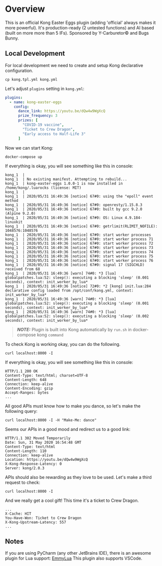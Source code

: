 # Overview
This is an official Kong Easter Eggs plugin (adding 'official' always makes it more powerful).
It's production-ready (2 untested functions) and AI based (built on more more than 5 IFs).
Sponsored by Y-Carburetor© and Bugs Bunny. 


## Local Development

For local development we need to create and setup Kong declarative configuration.
```commandline
cp kong.tpl.yml kong.yml
```

Let's adjust `plugins` setting in `kong.yml`:
```yaml
plugins:
  - name: kong-easter-eggs
    config:
      dance_link: https://youtu.be/dQw4w9WgXcQ
      prize_frequency: 3
      prizes: [
        "COVID-19 vaccine",
        "Ticket to Crew Dragon",
        "Early access to Half-Life 3"
      ]
```

Now we can start Kong:
```commandline
docker-compose up
```
If everything is okay, you will see something like this in console:
```commandline
kong_1  | 
kong_1  | No existing manifest. Attempting to rebuild...
kong_1  | kong-easter-eggs 1.0.0-1 is now installed in /home/kong/.luarocks (license: MIT)
kong_1  | 
kong_1  | 2020/05/31 16:49:36 [notice] 67#0: using the "epoll" event method
kong_1  | 2020/05/31 16:49:36 [notice] 67#0: openresty/1.15.8.3
kong_1  | 2020/05/31 16:49:36 [notice] 67#0: built by gcc 9.2.0 (Alpine 9.2.0) 
kong_1  | 2020/05/31 16:49:36 [notice] 67#0: OS: Linux 4.9.184-linuxkit
kong_1  | 2020/05/31 16:49:36 [notice] 67#0: getrlimit(RLIMIT_NOFILE): 1048576:1048576
kong_1  | 2020/05/31 16:49:36 [notice] 67#0: start worker processes
kong_1  | 2020/05/31 16:49:36 [notice] 67#0: start worker process 71
kong_1  | 2020/05/31 16:49:36 [notice] 67#0: start worker process 72
kong_1  | 2020/05/31 16:49:36 [notice] 67#0: start worker process 73
kong_1  | 2020/05/31 16:49:36 [notice] 67#0: start worker process 74
kong_1  | 2020/05/31 16:49:36 [notice] 67#0: start worker process 75
kong_1  | 2020/05/31 16:49:36 [notice] 67#0: start worker process 76
kong_1  | 2020/05/31 16:49:36 [notice] 67#0: signal 17 (SIGCHLD) received from 68
kong_1  | 2020/05/31 16:49:36 [warn] 74#0: *3 [lua] globalpatches.lua:52: sleep(): executing a blocking 'sleep' (0.001 seconds), context: init_worker_by_lua*
kong_1  | 2020/05/31 16:49:36 [notice] 72#0: *2 [kong] init.lua:284 declarative config loaded from /opt/conf/kong.yml, context: init_worker_by_lua*
kong_1  | 2020/05/31 16:49:36 [warn] 74#0: *3 [lua] globalpatches.lua:52: sleep(): executing a blocking 'sleep' (0.001 seconds), context: init_worker_by_lua*
kong_1  | 2020/05/31 16:49:36 [warn] 74#0: *3 [lua] globalpatches.lua:52: sleep(): executing a blocking 'sleep' (0.002 seconds), context: init_worker_by_lua*
```

> **_NOTE:_**  Plugin is built into Kong automatically by `run.sh` in docker-compose kong `command`

To check Kong is working okay, you can do the following.
```commandline
curl localhost:8000 -I
```
If everything is okay, you will see something like this in console:
```commandline
HTTP/1.1 200 OK
Content-Type: text/html; charset=UTF-8
Content-Length: 648
Connection: keep-alive
Content-Encoding: gzip
Accept-Ranges: bytes
...
```

All good APIs must know how to make you dance, so let's make the following query:
```commandline
curl localhost:8000 -I -H "Make-Me: dance"
```
Seems our APIs in a good mood and redirect us to a good link:
```commandline
HTTP/1.1 302 Moved Temporarily
Date: Sun, 31 May 2020 16:54:48 GMT
Content-Type: text/html
Content-Length: 110
Connection: keep-alive
Location: https://youtu.be/dQw4w9WgXcQ
X-Kong-Response-Latency: 0
Server: kong/2.0.3
```

APIs should also be rewarding as they love to be used. Let's make a third request to check:
```commandline
curl localhost:8000 -I
```
And we really get a cool gift! This time it's a ticket to Crew Dragon.
```commandline
...
X-Cache: HIT
You-Have-Won: Ticket to Crew Dragon
X-Kong-Upstream-Latency: 557
...
```


## Notes
If you are using PyCharm (any other JetBrains IDE), there is an awesome plugin for Lua support: [EmmyLua](https://plugins.jetbrains.com/plugin/9768-emmylua)
This plugin also supports VSCode.